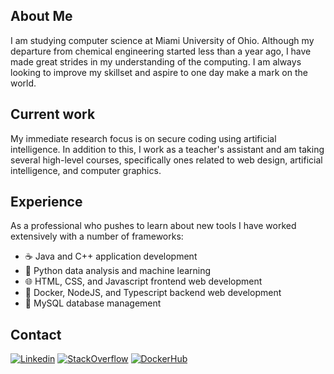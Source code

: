 ## About Me
I am studying computer science at Miami University of Ohio. Although my departure from chemical engineering started less than a year ago, I have made great strides in my understanding of the computing. I am always looking to improve my skillset and aspire to one day make a mark on the world.

## Current work
My immediate research focus is on secure coding using artificial intelligence. In addition to this, I work as a teacher's assistant and am taking several high-level courses, specifically ones related to web design, artificial intelligence, and computer graphics.

## Experience
As a professional who pushes to learn about new tools I have worked extensively with a number of frameworks:
- ☕ Java and C++ application development
- 🐍 Python data analysis and machine learning
- 🌐 HTML, CSS, and Javascript frontend web development
- 🐳 Docker, NodeJS, and Typescript backend web development
- 📁 MySQL database management

## Contact
[![Linkedin](https://img.shields.io/badge/Steven_Chiacchira-blue?style=flat&logo=Linkedin&logoColor=white)](https://www.linkedin.com/in/steven-chiacchira)
[![StackOverflow](https://img.shields.io/badge/Ezuharad-orange?style=flat&logo=StackOverflow&logoColor=white)](https://stackoverflow.com/users/21385439/ezuharad)
[![DockerHub](https://img.shields.io/badge/Ezuharad-teal?style=flat&logo=Docker&logoColor=white)](https://hub.docker.com/u/ezuharad)
